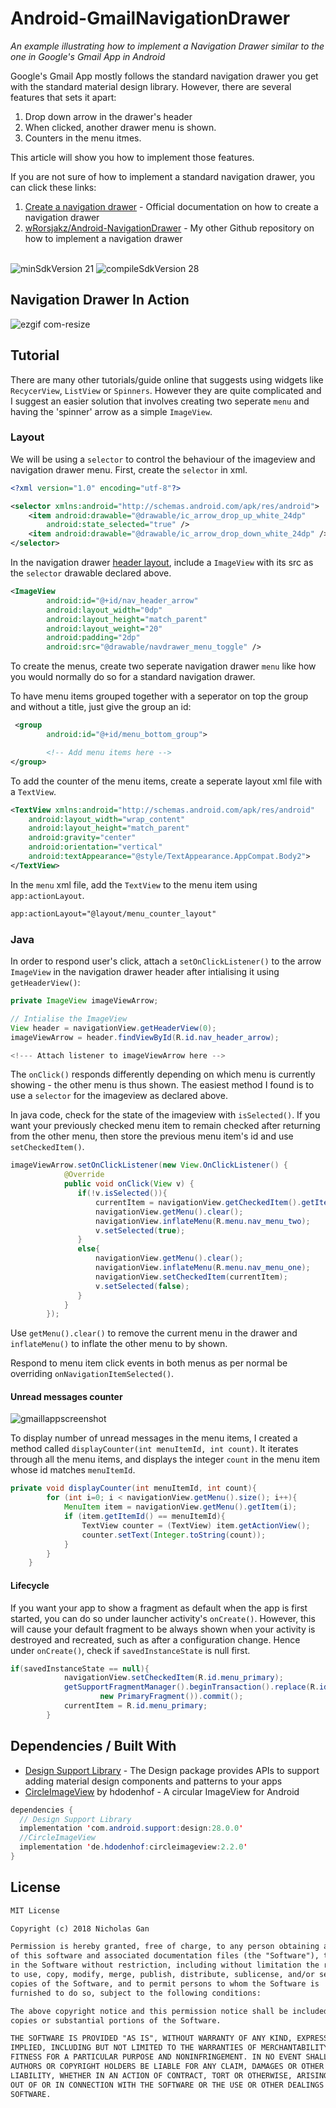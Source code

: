 # Android-GmailNavigationDrawer
_An example illustrating how to implement a Navigation Drawer similar to the one in Google's Gmail App in Android_

Google's Gmail App mostly follows the standard navigation drawer you get with the standard material design library. However, there are several  features that sets it apart:
1. Drop down arrow in the drawer's header
2. When clicked, another drawer menu is shown.
3. Counters in the menu itmes. 

This article will show you how to implement those features.

If you are not sure of how to implement a standard navigation drawer, you can click these links:
1. [Create a navigation drawer](https://developer.android.com/training/implementing-navigation/nav-drawer) - Official documentation on how to create a navigation drawer
2. [wRorsjakz/Android-NavigationDrawer](https://github.com/wRorsjakz/Android-NavigationDrawer) - My other Github repository on how to implement a navigation drawer

<br>
<img src="https://img.shields.io/badge/minSdkVersion-21-red.svg?style=true" alt="minSdkVersion 21" data-canonical-src="https://img.shields.io/badge/minSdkVersion-24-red.svg?style=true" style="max-width:100%;">
<img src=https://img.shields.io/badge/compileSdkVersion-28-brightgreen.svg alt="compileSdkVersion 28" data-canonical-src="https://img.shields.io/badge/compileSdkVersion-27-yellow.svg?style=true" style="max-width:100%;">

## Navigation Drawer In Action
![ezgif com-resize](https://user-images.githubusercontent.com/39665412/50374360-dba49b80-0627-11e9-9047-52cb7a78b592.gif)

## Tutorial

There are many other tutorials/guide online that suggests using widgets like `RecycerView`, `ListView` or `Spinners`. However they are quite complicated and I suggest an easier solution that involves creating two seperate `menu` and having the 'spinner' arrow as a simple `ImageView`.
### Layout
We will be using a `selector` to control the behaviour of the imageview and navigation drawer menu. First, create the `selector` in xml.

```xml
<?xml version="1.0" encoding="utf-8"?>

<selector xmlns:android="http://schemas.android.com/apk/res/android">
    <item android:drawable="@drawable/ic_arrow_drop_up_white_24dp"
        android:state_selected="true" />
    <item android:drawable="@drawable/ic_arrow_drop_down_white_24dp" />
</selector>
```
In the navigation drawer [header layout](https://github.com/wRorsjakz/Android-GmailNavigationDrawer/blob/master/app/src/main/res/layout/nav_header_layout.xml), include a `ImageView` with its src as the `selector` drawable declared above.

```xml
<ImageView
        android:id="@+id/nav_header_arrow"
        android:layout_width="0dp"
        android:layout_height="match_parent"
        android:layout_weight="20"
        android:padding="2dp"
        android:src="@drawable/navdrawer_menu_toggle" />
```

To create the menus, create two seperate navigation drawer `menu` like how you would normally do so for a standard navigation drawer.

To have menu items grouped together with a seperator on top the group and without a title, just give the group an id:
```xml
 <group
        android:id="@+id/menu_bottom_group">

        <!-- Add menu items here -->
</group>
```
To add the counter of the menu items, create a seperate layout xml file with a `TextView`.
```xml
<TextView xmlns:android="http://schemas.android.com/apk/res/android"
    android:layout_width="wrap_content"
    android:layout_height="match_parent"
    android:gravity="center"
    android:orientation="vertical"
    android:textAppearance="@style/TextAppearance.AppCompat.Body2">
</TextView>
```
In the `menu` xml file, add the `TextView` to the menu item using `app:actionLayout`.
```xml
app:actionLayout="@layout/menu_counter_layout"
```
### Java
In order to respond user's click, attach a `setOnClickListener()` to the arrow `ImageView` in the navigation drawer header after intialising it using `getHeaderView()`:

```java
private ImageView imageViewArrow;

// Intialise the ImageView
View header = navigationView.getHeaderView(0);
imageViewArrow = header.findViewById(R.id.nav_header_arrow);

<!--- Attach listener to imageViewArrow here -->

```

The `onClick()` responds differently depending on which menu is currently showing - the other menu is thus shown. The easiest method I found is to use a `selector` for the imageview as declared above.

In java code, check for the state of the imageview with `isSelected()`. If you want your previously checked menu item to remain checked after returning from the other menu, then store the previous menu item's id and use `setCheckedItem()`.

```java
imageViewArrow.setOnClickListener(new View.OnClickListener() {
            @Override
            public void onClick(View v) {
               if(!v.isSelected()){
                   currentItem = navigationView.getCheckedItem().getItemId();
                   navigationView.getMenu().clear();
                   navigationView.inflateMenu(R.menu.nav_menu_two);
                   v.setSelected(true);
               }
               else{
                   navigationView.getMenu().clear();
                   navigationView.inflateMenu(R.menu.nav_menu_one);
                   navigationView.setCheckedItem(currentItem);
                   v.setSelected(false);
               }
            }
        });
```

Use `getMenu().clear()` to remove the current menu in the drawer and `inflateMenu()` to inflate the other menu to by shown.

Respond to menu item click events in both menus as per normal be overriding `onNavigationItemSelected()`.

#### Unread messages counter
![gmaillappscreenshot](https://user-images.githubusercontent.com/39665412/50374153-c1b58980-0624-11e9-91e0-a308c349aa92.jpg)

To display number of unread messages in the menu items, I created a method called `displayCounter(int menuItemId, int count)`. It iterates through all the menu items, and displays the integer `count` in the menu item whose id matches `menuItemId`.
```java
private void displayCounter(int menuItemId, int count){
        for (int i=0; i < navigationView.getMenu().size(); i++){
            MenuItem item = navigationView.getMenu().getItem(i);
            if (item.getItemId() == menuItemId){
                TextView counter = (TextView) item.getActionView();
                counter.setText(Integer.toString(count));
            }
        }
    }
```

#### Lifecycle

If you want your app to show a fragment as default when the app is first started, you can do so under launcher activity's `onCreate()`. However, this will cause your default fragment to be always shown when your activity is destroyed and recreated, such as after a configuration change. Hence under `onCreate()`, check if `savedInstanceState` is null first.

```java
if(savedInstanceState == null){
            navigationView.setCheckedItem(R.id.menu_primary);
            getSupportFragmentManager().beginTransaction().replace(R.id.main_framelayout_id,
                    new PrimaryFragment()).commit();
            currentItem = R.id.menu_primary;
        }
```

## Dependencies / Built With 
- [Design Support Library](https://developer.android.com/reference/android/support/design/package-summary) - The Design package provides APIs to support adding material design components and patterns to your apps
- [CircleImageView](https://github.com/hdodenhof/CircleImageView) by hdodenhof - A circular ImageView for Android 
```java
dependencies {
  // Design Support Library
  implementation 'com.android.support:design:28.0.0'
  //CircleImageView
  implementation 'de.hdodenhof:circleimageview:2.2.0'
}
```
## License
```tex
MIT License

Copyright (c) 2018 Nicholas Gan

Permission is hereby granted, free of charge, to any person obtaining a copy
of this software and associated documentation files (the "Software"), to deal
in the Software without restriction, including without limitation the rights
to use, copy, modify, merge, publish, distribute, sublicense, and/or sell
copies of the Software, and to permit persons to whom the Software is
furnished to do so, subject to the following conditions:

The above copyright notice and this permission notice shall be included in all
copies or substantial portions of the Software.

THE SOFTWARE IS PROVIDED "AS IS", WITHOUT WARRANTY OF ANY KIND, EXPRESS OR
IMPLIED, INCLUDING BUT NOT LIMITED TO THE WARRANTIES OF MERCHANTABILITY,
FITNESS FOR A PARTICULAR PURPOSE AND NONINFRINGEMENT. IN NO EVENT SHALL THE
AUTHORS OR COPYRIGHT HOLDERS BE LIABLE FOR ANY CLAIM, DAMAGES OR OTHER
LIABILITY, WHETHER IN AN ACTION OF CONTRACT, TORT OR OTHERWISE, ARISING FROM,
OUT OF OR IN CONNECTION WITH THE SOFTWARE OR THE USE OR OTHER DEALINGS IN THE
SOFTWARE.
```